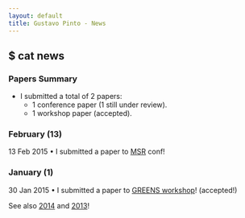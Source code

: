 ```yaml
---
layout: default
title: Gustavo Pinto - News
---
```


## $ cat news

### Papers Summary ###

* I submitted a total of 2 papers:
  * 1 conference paper (1 still under review).
  * 1 workshop paper (accepted).


### February (13) ###
13 Feb 2015 &#8226; I submitted a paper to [MSR](http://2015.msrconf.org/) conf!<br />


### January (1) ###
30 Jan 2015 &#8226; I submitted a paper to [GREENS workshop](http://greens.cs.vu.nl/)! (accepted!)<br />


See also [2014](/news/2014.html) and [2013](/news/2013.html)!
